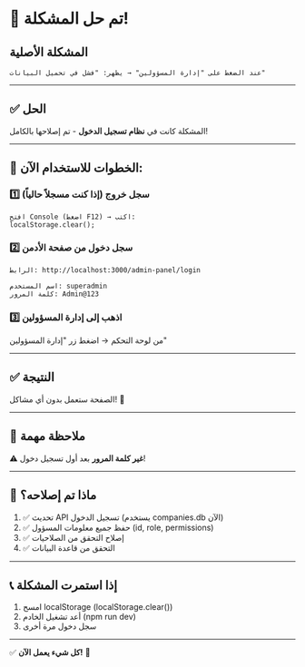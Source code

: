 # 🎉 تم حل المشكلة!

## المشكلة الأصلية
```
عند الضغط على "إدارة المسؤولين" → يظهر: "فشل في تحميل البيانات"
```

---

## ✅ الحل
المشكلة كانت في **نظام تسجيل الدخول** - تم إصلاحها بالكامل!

---

## 🚀 الخطوات للاستخدام الآن:

### 1️⃣ **سجل خروج** (إذا كنت مسجلاً حالياً)
```
افتح Console (اضغط F12) → اكتب:
localStorage.clear();
```

### 2️⃣ **سجل دخول من صفحة الأدمن**
```
الرابط: http://localhost:3000/admin-panel/login

اسم المستخدم: superadmin
كلمة المرور: Admin@123
```

### 3️⃣ **اذهب إلى إدارة المسؤولين**
من لوحة التحكم → اضغط زر "إدارة المسؤولين"

---

## ✅ النتيجة
الصفحة ستعمل بدون أي مشاكل! 🎊

---

## 📝 ملاحظة مهمة
⚠️ **غير كلمة المرور** بعد أول تسجيل دخول!

---

## 🔧 ماذا تم إصلاحه؟
1. ✅ تحديث API تسجيل الدخول (يستخدم companies.db الآن)
2. ✅ حفظ جميع معلومات المسؤول (id, role, permissions)
3. ✅ إصلاح التحقق من الصلاحيات
4. ✅ التحقق من قاعدة البيانات

---

## 📞 إذا استمرت المشكلة
1. امسح localStorage (localStorage.clear())
2. أعد تشغيل الخادم (npm run dev)
3. سجل دخول مرة أخرى

---

✅ **كل شيء يعمل الآن!** 🚀
